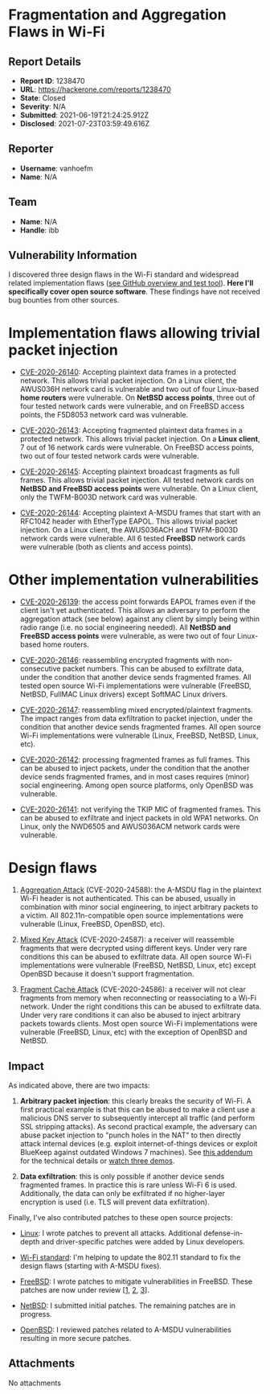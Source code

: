 # Fragmentation and Aggregation Flaws in Wi-Fi

## Report Details
- **Report ID**: 1238470
- **URL**: https://hackerone.com/reports/1238470
- **State**: Closed
- **Severity**: N/A
- **Submitted**: 2021-06-19T21:24:25.912Z
- **Disclosed**: 2021-07-23T03:59:49.616Z

## Reporter
- **Username**: vanhoefm
- **Name**: N/A

## Team
- **Name**: N/A
- **Handle**: ibb

## Vulnerability Information
I discovered three design flaws in the Wi-Fi standard and widespread related implementation flaws ([see GitHub overview and test tool](https://github.com/vanhoefm/fragattacks#fragattacks-fragmentation--aggregation-attacks)). **Here I'll specifically cover open source software**. These findings have not received bug bounties from other sources.


# Implementation flaws allowing trivial packet injection

- [CVE-2020-26140](https://nvd.nist.gov/vuln/detail/CVE-2020-26140): Accepting plaintext data frames in a protected network. This allows trivial packet injection. On a Linux client, the AWUS036H network card is vulnerable and two out of four Linux-based **home routers** were vulnerable. On **NetBSD access points**, three out of four tested network cards were vulnerable, and on FreeBSD access points, the F5D8053 network card was vulnerable.

- [CVE-2020-26143](https://nvd.nist.gov/vuln/detail/CVE-2020-26143): Accepting fragmented plaintext data frames in a protected network. This allows trivial packet injection. On a **Linux client**, 7 out of 16 network cards were vulnerable. On FreeBSD access points, two out of four tested network cards were vulnerable.

- [CVE-2020-26145](https://nvd.nist.gov/vuln/detail/CVE-2020-26145): Accepting plaintext broadcast fragments as full frames. This allows trivial packet injection. All tested network cards on **NetBSD and FreeBSD access points** were vulnerable. On a Linux client, only the TWFM-B003D network card was vulnerable.

- [CVE-2020-26144](https://nvd.nist.gov/vuln/detail/CVE-2020-26144): Accepting plaintext A-MSDU frames that start with an RFC1042 header with EtherType EAPOL. This allows trivial packet injection. On a Linux client, the AWUS036ACH and TWFM-B003D network cards were vulnerable. All 6 tested **FreeBSD** network cards were vulnerable (both as clients and access points).


# Other implementation vulnerabilities

- [CVE-2020-26139](https://nvd.nist.gov/vuln/detail/CVE-2020-26139): the access point forwards EAPOL frames even if the client isn't yet authenticated. This allows an adversary to perform the aggregation attack (see below) against any client by simply being within radio range (i.e. no social engineering needed). All **NetBSD and FreeBSD access points** were vulnerable, as were two out of four Linux-based home routers.

- [CVE-2020-26146](https://nvd.nist.gov/vuln/detail/CVE-2020-26146): reassembling encrypted fragments with non-consecutive packet numbers. This can be abused to exfiltrate data, under the condition that another device sends fragmented frames. All tested open source Wi-Fi implementations were vulnerable (FreeBSD, NetBSD, FullMAC Linux drivers) except SoftMAC Linux drivers.

- [CVE-2020-26147](https://nvd.nist.gov/vuln/detail/CVE-2020-26147): reassembling mixed encrypted/plaintext fragments. The impact ranges from data exfiltration to packet injection, under the condition that another device sends fragmented frames. All open source Wi-Fi implementations were vulnerable (Linux, FreeBSD, NetBSD, Linux, etc).

- [CVE-2020-26142](https://nvd.nist.gov/vuln/detail/CVE-2020-26142): processing fragmented frames as full frames. This can be abused to inject packets, under the condition that the another device sends fragmented frames, and in most cases requires (minor) social engineering. Among open source platforms, only OpenBSD was vulnerable.

- [CVE-2020-26141](https://nvd.nist.gov/vuln/detail/CVE-2020-26141): not verifying the TKIP MIC of fragmented frames. This can be abused to exfiltrate and inject packets in old WPA1 networks. On Linux, only the NWD6505 and AWUS036ACM network cards were vulnerable.


# Design flaws

1. [Aggregation Attack](https://www.fragattacks.com/#aggregationattack) (CVE-2020-24588): the A-MSDU flag in the plaintext Wi-Fi header is not authenticated. This can be abused, usually in combination with minor social engineering, to inject arbitrary packets to a victim. All 802.11n-compatible open source implementations were vulnerable (Linux, FreeBSD, OpenBSD, etc).

2. [Mixed Key Attack](https://www.fragattacks.com/#mixedkeyattack) (CVE-2020-24587): a receiver will reassemble fragments that were decrypted using different keys. Under very rare conditions this can be abused to exfiltrate data. All open source Wi-Fi implementations were vulnerable (FreeBSD, NetBSD, Linux, etc) except OpenBSD because it doesn't support fragmentation.

3. [Fragment Cache Attack](https://www.fragattacks.com/#fragcacheattack) (CVE-2020-24586): a receiver will not clear fragments from memory when reconnecting or reassociating to a Wi-Fi network. Under the right conditions this can be abused to exfiltrate data. Under very rare conditions it can also be abused to inject arbitrary packets towards clients. Most open source Wi-Fi implementations were vulnerable (FreeBSD, Linux, etc) with the exception of OpenBSD and NetBSD.

## Impact

As indicated above, there are two impacts:

1. **Arbitrary packet injection**: this clearly breaks the security of Wi-Fi. A first practical example is that this can be abused to make a client use a malicious DNS server to subsequently intercept all traffic (and perform SSL stripping attacks). As second practical example, the adversary can abuse packet injection to "punch holes in the NAT" to then directly attack internal devices (e.g. exploit internet-of-things devices or exploit BlueKeep against outdated Windows 7 machines). See [this addendum](https://papers.mathyvanhoef.com/fragattacks-overview.pdf) for the technical details or [watch three demos](https://www.youtube.com/watch?v=88YZ4061tYw).

2. **Data exfiltration**: this is only possible if another device sends fragmented frames. In practice this is rare unless Wi-Fi 6 is used. Additionally, the data can only be exfiltrated if no higher-layer encryption is used (i.e. TLS will prevent data exfiltration).


Finally, I've also contributed patches to these open source projects:

- [Linux](https://lwn.net/ml/linux-wireless/20210511200110.30c4394bb835.I5acfdb552cc1d20c339c262315950b3eac491397@changeid/): I wrote patches to prevent all attacks. Additional defense-in-depth and driver-specific patches were added by Linux developers.

- [Wi-Fi standard](https://mentor.ieee.org/802.11/dcn/21/11-21-0816-00-000m-on-a-msdu-addressing.docx): I'm helping to update the 802.11 standard to fix the design flaws (starting with A-MSDU fixes).

- [FreeBSD](https://bugs.freebsd.org/bugzilla/buglist.cgi?quicksearch=ALL%20reporter%3Avanhoef): I wrote patches to mitigate vulnerabilities in FreeBSD. These patches are now under review [[1](https://reviews.freebsd.org/D30665), [2](https://reviews.freebsd.org/D30664), [3](https://reviews.freebsd.org/D30663)].

- [NetBSD](https://gnats.netbsd.org/cgi-bin/query-pr-single.pl?number=56204): I submitted initial patches. The remaining patches are in progress.

- [OpenBSD](https://github.com/openbsd/src/commit/e12e039eea57d78605e08542b570756b41a2a610): I reviewed patches related to A-MSDU vulnerabilities resulting in more secure patches.

## Attachments
No attachments

